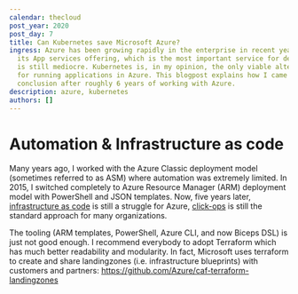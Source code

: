 ```yaml
---
calendar: thecloud
post_year: 2020
post_day: 7
title: Can Kubernetes save Microsoft Azure?
ingress: Azure has been growing rapidly in the enterprise in recent years. But
  its App services offering, which is the most important service for developers,
  is still mediocre. Kubernetes is, in my opinion, the only viable alternative
  for running applications in Azure. This blogpost explains how I came to that
  conclusion after roughly 6 years of working with Azure.
description: azure, kubernetes
authors: []
---
```

# Automation & Infrastructure as code 

Many years ago, I worked with the Azure Classic deployment model (sometimes referred to as ASM) where automation was extremely limited. In 2015, I switched completely to Azure Resource Manager (ARM) deployment model with PowerShell and JSON templates. Now, five years later, [infrastructure as code](https://martinfowler.com/bliki/InfrastructureAsCode.html) is still a struggle for Azure, [click-ops](https://www.august.com.au/blog/killing-click-ops-what-it-is-why-its-problematic-and-how-to-avoid-it/) is still the standard approach for many organizations. 


The tooling (ARM templates, PowerShell, Azure CLI, and now Biceps DSL) is just not good enough. I recommend everybody to adopt Terraform which has much better readability and modularity. In fact, Microsoft uses terraform to create and share landingzones (i.e. infrastructure blueprints) with customers and partners: <https://github.com/Azure/caf-terraform-landingzones>